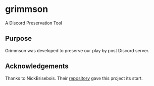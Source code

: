 # grimmson
A Discord Preservation Tool

## Purpose 
Grimmson was developed to preserve our play by post Discord server. 

## Acknowledgements

Thanks to NickBrisebois. Their [repository](https://github.com/NickBrisebois/DiscordServerMessageScraper) gave this project its start. 